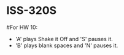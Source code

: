 # ISS-320S

#For HW 10: 
  * 'A' plays Shake it Off and 'S' pauses it. 
  * 'B' plays blank spaces and 'N' pauses it. 

